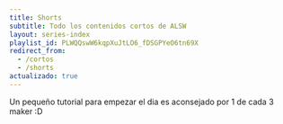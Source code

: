 ```yaml
---
title: Shorts
subtitle: Todo los contenidos cortos de ALSW
layout: series-index
playlist_id: PLWQQswW6kqpXuJtLO6_fDSGPYeO6tn69X
redirect_from:
  - /cortos
  - /shorts
actualizado: true
---
```


Un pequeño tutorial para empezar el dia es aconsejado por 1 de cada 3 maker :D
